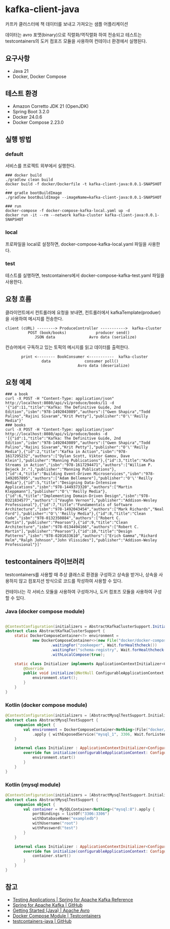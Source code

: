 # kafka-client-java

카프카 클러스터에 책 데이터를 보내고 가져오는 샘플 어플리케이션

데이터는 avro 포맷(binary)으로 직렬화/역직렬화 하여 전송되고 테스트는 testcontainers의 도커 컴포즈 모듈을 사용하여 컨테이너 환경에서 실행된다.

## 요구사항

- Java 21
- Docker, Docker Compose

## 테스트 환경

- Amazon Corretto JDK 21 (OpenJDK)
- Spring Boot 3.2.0
- Docker 24.0.6
- Docker Compose 2.23.0

## 실행 방법

### default

서비스를 프로젝트 외부에서 실행한다.

```shell
### docker build
./gradlew clean build
docker build -f docker/Dockerfile -t kafka-client-java:0.0.1-SNAPSHOT .
### gradle bootBuildImage
./gradlew bootBuildImage --imageName=kafka-client-java:0.0.1-SNAPSHOT

### run
docker-compose -f docker-compose-kafka-local.yaml up -d
docker run -it --rm --network kafka-cluster kafka-client-java:0.0.1-SNAPSHOT
```

### local

프로파일을 local로 설정하면, docker-compose-kafka-local.yaml 파일을 사용한다.

### test

테스트를 실행하면, testcontainers에서 docker-compose-kafka-test.yaml 파일을 사용한다.

## 요청 흐름

클라이언트에서 컨트롤러에 요청을 보내면, 컨트롤러에서 kafkaTemplate(produer)을 사용하여 메시지를 전송한다.

```text
client (cURL) --------> ProduceController ----------->  kafka-cluster
          POST (book/books)             producer send()
             JSON data               Avro data (serialize)
```

컨슈머에서 구독하고 있는 토픽의 메시지를 읽고 데이터를 출력한다.

```text
       print <-------- BookConsumer <-----------  kafka-cluster
                data               consumer poll()
                                Avro data (deserialize)
```

## 요청 예제

```shell
### a book
curl -X POST -H "Content-Type: application/json" http://localhost:8080/api/v1/produce/books/11 -d '{"id":11,"title":"Kafka: The Definitive Guide, 2nd Edition","isbn":"978-1492043089","authors":["Gwen Shapira","Todd Palino","Rajini Sivaram","Krit Petty"],"publisher":"O'\''Reilly Media"}'
### books
curl -X POST -H "Content-Type: application/json" http://localhost:8080/api/v1/produce/books -d '[{"id":1,"title":"Kafka: The Definitive Guide, 2nd Edition","isbn":"978-1492043089","authors":["Gwen Shapira","Todd Palino","Rajini Sivaram","Krit Petty"],"publisher":"O'\''Reilly Media"},{"id":2,"title":"Kafka in Action","isbn":"978-1617295232","authors":["Dylan Scott, Viktor Gamov, Dave Klein"],"publisher":"Manning Publications"},{"id":3,"title":"Kafka Streams in Action","isbn":"978-1617294471","authors":["William P. Bejeck Jr."],"publisher":"Manning Publications"},{"id":4,"title":"Building Event-Driven Microservices","isbn":"978-1492057895","authors":["Adam Bellemare"],"publisher":"O'\''Reilly Media"},{"id":5,"title":"Designing Data-Intensive Applications","isbn":"978-1449373320","authors":["Martin Kleppmann"],"publisher":"O'\''Reilly Media"},{"id":6,"title":"Implementing Domain-Driven Design","isbn":"978-0321834577","authors":["Vaughn Vernon"],"publisher":"Addison-Wesley Professional"},{"id":7,"title":"Fundamentals of Software Architecture","isbn":"978-1492043454","authors":["Mark Richards","Neal Ford"],"publisher":"O'\''Reilly Media"},{"id":8,"title":"Clean Code","isbn":"978-0132350884","authors":["Robert C. Martin"],"publisher":"Pearson"},{"id":9,"title":"Clean Architecture","isbn":"978-0134494166","authors":["Robert C. Martin"],"publisher":"Pearson"},{"id":10,"title":"Design Patterns","isbn":"978-0201633610","authors":["Erich Gamma","Richard Helm","Ralph Johnson","John Vlissides"],"publisher":"Addison-Wesley Professional"}]'
```

## testcontainers 라이브러리

testcontainers를 사용할 때 추상 클래스로 환경을 구성하고 상속을 받거나, 상속을 사용하지 않고 컴포지션 방식으로 코드를 작성하여 사용할 수 있다.

컨테이너는 각 서비스 모듈을 사용하여 구성하거나, 도커 컴포즈 모듈을 사용하여 구성할 수 있다.

### Java (docker compose module)

```java

@ContextConfiguration(initializers = AbstractKafkaClusterSupport.Initializer.class)
abstract class AbstractKafkaClusterSupport {
    static DockerComposeContainer<?> environment =
            new DockerComposeContainer<>(new File("docker/docker-compose-kafka-local.yaml"))
                    .waitingFor("zookeeper", Wait.forHealthcheck())
                    .waitingFor("schema-registry", Wait.forHealthcheck())
                    .withLocalCompose(true);

    static class Initializer implements ApplicationContextInitializer<ConfigurableApplicationContext> {
        @Override
        public void initialize(@NotNull ConfigurableApplicationContext applicationContext) {
            environment.start();
        }
    }
}
```

### Kotlin (docker compose module)

```kotlin
@ContextConfiguration(initializers = [AbstractMysqlTestSupport.Initializer::class])
abstract class AbstractMysqlTestSupport {
    companion object {
        val environment = DockerComposeContainer<Nothing>(File("docker/docker-compose-mysql.yaml"))
            .apply { withExposedService("mysql_1", 3306, Wait.forListeningPort()) }
    }

    internal class Initializer : ApplicationContextInitializer<ConfigurableApplicationContext> {
        override fun initialize(configurableApplicationContext: ConfigurableApplicationContext) {
            environment.start()
        }
    }
}
```

### Kotlin (mysql module)

```kotlin
@ContextConfiguration(initializers = [AbstractMysqlTestSupport.Initializer::class])
abstract class AbstractMysqlTestSupport {
    companion object {
        val container = MySQLContainer<Nothing>("mysql:8").apply {
            portBindings = listOf("3306:3306")
            withDatabaseName("exampledb")
            withUsername("root")
            withPassword("test")
        }
    }

    internal class Initializer : ApplicationContextInitializer<ConfigurableApplicationContext> {
        override fun initialize(configurableApplicationContext: ConfigurableApplicationContext) {
            container.start()
        }
    }
}
```

## 참고

- [Testing Applications | Spring for Apache Kafka Reference](https://docs.spring.io/spring-kafka/reference/testing.html)
- [Spring for Apache Kafka | GitHub](https://github.com/spring-projects/spring-kafka)
- [Getting Started (Java) | Apache Avro](https://avro.apache.org/docs/1.11.1/getting-started-java/)
- [Docker Compose Module | Testcontainers](https://java.testcontainers.org/modules/docker_compose/)
- [testcontainers-java | GitHub](https://github.com/testcontainers/testcontainers-java)
